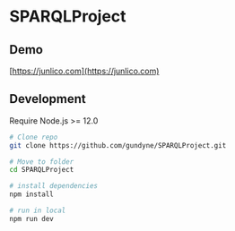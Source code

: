 # SPARQLProject

## Demo

[https://junlico.com](https://junlico.com)

## Development

Require Node.js >= 12.0

```bash
# Clone repo
git clone https://github.com/gundyne/SPARQLProject.git

# Move to folder
cd SPARQLProject

# install dependencies
npm install

# run in local
npm run dev
```
